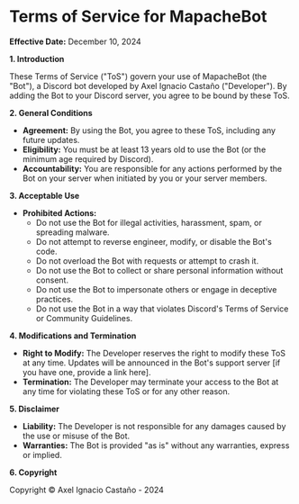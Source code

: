# Terms of Service for MapacheBot

**Effective Date:** December 10, 2024

**1. Introduction**

These Terms of Service ("ToS") govern your use of MapacheBot (the "Bot"), a Discord bot developed by Axel Ignacio Castaño ("Developer"). By adding the Bot to your Discord server, you agree to be bound by these ToS.

**2. General Conditions**

- **Agreement:** By using the Bot, you agree to these ToS, including any future updates.
- **Eligibility:** You must be at least 13 years old to use the Bot (or the minimum age required by Discord).
- **Accountability:** You are responsible for any actions performed by the Bot on your server when initiated by you or your server members.

**3. Acceptable Use**

- **Prohibited Actions:**
  - Do not use the Bot for illegal activities, harassment, spam, or spreading malware.
  - Do not attempt to reverse engineer, modify, or disable the Bot's code.
  - Do not overload the Bot with requests or attempt to crash it.
  - Do not use the Bot to collect or share personal information without consent.
  - Do not use the Bot to impersonate others or engage in deceptive practices.
  - Do not use the Bot in a way that violates Discord's Terms of Service or Community Guidelines.

**4. Modifications and Termination**

- **Right to Modify:** The Developer reserves the right to modify these ToS at any time. Updates will be announced in the Bot's support server [if you have one, provide a link here].
- **Termination:** The Developer may terminate your access to the Bot at any time for violating these ToS or for any other reason.

**5. Disclaimer**

- **Liability:** The Developer is not responsible for any damages caused by the use or misuse of the Bot.
- **Warranties:** The Bot is provided "as is" without any warranties, express or implied.

**6. Copyright**

Copyright © Axel Ignacio Castaño - 2024
